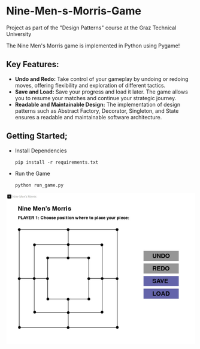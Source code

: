 # Nine-Men-s-Morris-Game
  <p>Project as part of the "Design Patterns" course at the Graz Technical University</p>

  <p>The Nine Men's Morris game is implemented in Python using Pygame!</p>

  <h2>Key Features:</h2>
  <ul>
    <li><strong>Undo and Redo:</strong> Take control of your gameplay by undoing or redoing moves, offering flexibility and exploration of different tactics.</li>
    <li><strong>Save and Load:</strong> Save your progress and load it later. The game allows you to resume your matches and continue your strategic journey.</li>
    <li><strong>Readable and Maintainable Design:</strong> The implementation of design patterns such as Abstract Factory, Decorator, Singleton, and State ensures a readable and maintainable 
                software architecture.</li>
  </ul>

  <h2>Getting Started;</h2>
  <ul>
   <li>Install Dependencies</li>
   
   ```
  pip install -r requirements.txt
   ```

   <li>Run the Game</li>

   ```
  python run_game.py
   ```

  </ul>

  <img src="screenshots/MainGame.jpg">


